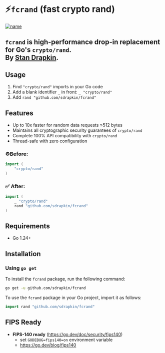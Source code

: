 # ⚡`fcrand` (fast crypto rand)
[![name](https://goreportcard.com/badge/github.com/sdrapkin/fcrand)](https://goreportcard.com/report/github.com/sdrapkin/fcrand)
## `fcrand` is high-performance drop-in replacement for Go's `crypto/rand`.<br>By [Stan Drapkin](https://github.com/sdrapkin/).

## Usage
1. Find `"crypto/rand"` imports in your Go code
2. Add a blank identifier `_` in front: `_ "crypto/rand"`
3. Add `rand "github.com/sdrapkin/fcrand"`

## Features
- Up to 10x faster for random data requests ≤512 bytes
- Maintains all cryptographic security guarantees of `crypto/rand`
- Complete 100% API compatibility with `crypto/rand`
- Thread-safe with zero configuration

### ⚙️Before:
```go
import (
    "crypto/rand"
)
```
### ✅ After:
```go
import (
    _ "crypto/rand"
    rand "github.com/sdrapkin/fcrand"
)
```

## Requirements
- Go 1.24+

## Installation
### Using `go get`

To install the `fcrand` package, run the following command:

```sh
go get -u github.com/sdrapkin/fcrand
```

To use the `fcrand` package in your Go project, import it as follows:

```go
import rand "github.com/sdrapkin/fcrand"
```

## FIPS Ready
* **FIPS-140 ready** (https://go.dev/doc/security/fips140)
	* set `GODEBUG=fips140=on` environment variable
	* https://go.dev/blog/fips140